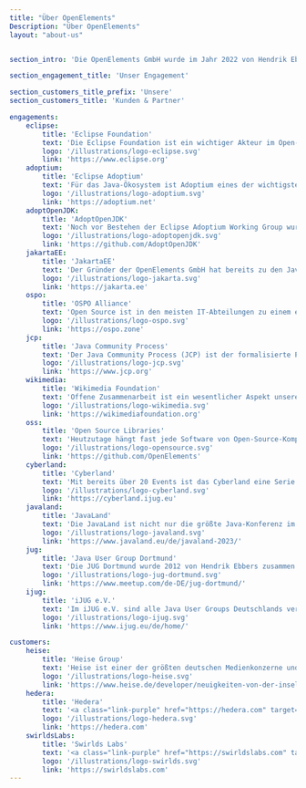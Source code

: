 ```yaml
---
title: "Über OpenElements"
Description: "Über OpenElements"
layout: "about-us"


section_intro: 'Die OpenElements GmbH wurde im Jahr 2022 von Hendrik Ebbers gegründet, um ein Unternehmen zu schaffen, das Open Source und die gemeinschaftliche Zusammenarbeit in einem Java-Ökosystem in seinen Fokus nimmt und stärkt.'

section_engagement_title: 'Unser Engagement'

section_customers_title_prefix: 'Unsere'
section_customers_title: 'Kunden & Partner'

engagements:
    eclipse:
        title: 'Eclipse Foundation'
        text: 'Die Eclipse Foundation ist ein wichtiger Akteur im Open-Source-Ökosystem, der es sowohl einzelnen Open-Source-Enthusiasten sowie großen und kleinen Unternehmen ermöglicht, auf Augenhöhe zusammenzuarbeiten. Dazu stellt die Foundation ein zentrales und unabhängiges Management für Open-Source-Projekte bereit. Als „Contributing Member“ trägt OpenElements zur erfolgreichen Arbeit der Stiftung und ihren Projekten bei. Darüber hinaus ist Hendrik Ebbers Mitglied des Board of Directors der Eclipse Foundation.'
        logo: '/illustrations/logo-eclipse.svg'
        link: 'https://www.eclipse.org'
    adoptium:
        title: 'Eclipse Adoptium'
        text: 'Für das Java-Ökosystem ist Adoptium eines der wichtigsten Top-Level-Projekte der Eclipse Foundation, da es freie und unternehmenstaugliche LTS-Versionen von Java bereitstellt. Als "Participant Members" ist OpenElements ein Mitglied der Working Group.'
        logo: '/illustrations/logo-adoptium.svg'
        link: 'https://adoptium.net'
    adoptOpenJDK:
        title: 'AdoptOpenJDK'
        text: 'Noch vor Bestehen der Eclipse Adoptium Working Group wurde die Idee in AdoptOpenJDK geboren, herstellerunabhängige und frei verwendbare Java-Binaries bereitzustellen. OpenElements ist Teil des Projekts und hat einen Sitz im technischen Lenkungsausschuss (TCS).'
        logo: '/illustrations/logo-adoptopenjdk.svg'
        link: 'https://github.com/AdoptOpenJDK'
    jakartaEE:
        title: 'JakartaEE'
        text: 'Der Gründer der OpenElements GmbH hat bereits zu den Java-Enterprise-Spezifikationen beigetragen, bevor JavaEE in die Eclipse Foundation überführt und zu JakartaEE wurde. Der Wechsel zur Eclipse Foundation war sehr positiv, da die Standards für Enterprise-Java nun in einer 100% herstellerunabhängigen Umgebung definiert werden können. Als „Participant Member“ arbeitet OpenElements weiterhin an der Standardisierung von Enterprise APIs für Java.'
        logo: '/illustrations/logo-jakarta.svg'
        link: 'https://jakarta.ee'
    ospo:
        title: 'OSPO Alliance'
        text: 'Open Source ist in den meisten IT-Abteilungen zu einem elementaren Bestandteil geworden und die Einrichtung eines Open Source Program Office (OSPO) ist heute für Unternehmen ein wichtiger Schritt. In der OSPO Alliance nutzt OpenElements den Wissensaustausch, um Best Practices und Strukturen für die Einrichtung von Open Source Program Offices zu definieren.'
        logo: '/illustrations/logo-ospo.svg'
        link: 'https://ospo.zone'
    jcp:
        title: 'Java Community Process'
        text: 'Der Java Community Process (JCP) ist der formalisierte Prozess zur Definition neuer Standards und Spezifikationen für Java in sogenannten Java Specification Requests (JSRs). OpenElements ist Teil der Expertengruppe mehrerer JSRs und hat z.B. an der Standardisierung und Spezifikation der Java Bean Validation mitgearbeitet.'
        logo: '/illustrations/logo-jcp.svg'
        link: 'https://www.jcp.org'
    wikimedia:
        title: 'Wikimedia Foundation'
        text: 'Offene Zusammenarbeit ist ein wesentlicher Aspekt unseres Lebens, und Wikipedia ist das bekannteste Beispiel für eine solche Zusammenarbeit. OpenElements unterstützt monatlich die Wikimedia Foundation finanziell, um dieses wichtige Projekt zu fördern.'
        logo: '/illustrations/logo-wikimedia.svg'
        link: 'https://wikimediafoundation.org'
    oss:
        title: 'Open Source Libraries'
        text: 'Heutzutage hängt fast jede Software von Open-Source-Komponenten ab. Aber leider werden solche Bestandteile oft nicht erkannt oder analysiert. Daher kann es vorkommen, dass kritische Software von einer Komponente abhängt, die nicht mehr oder nur noch von einer Handvoll einzelner Personen gepflegt wird. OpenElements unterstützt solche Projekte individuell über GitHub Sponsoring.'
        logo: '/illustrations/logo-opensource.svg'
        link: 'https://github.com/OpenElements'
    cyberland:
        title: 'Cyberland'
        text: 'Mit bereits über 20 Events ist das Cyberland eine Serie von kostenlosen Online-Events für die Java Community – mit einem großen Schwerpunkt auf Inklusion und Diversität. So gab es z. B. bereits mehrmals die Ladiesnight als Mini-Konferenz, in denen IT-Themen ausschließlich von Sprecherinnen vorgetragen werden, oder die Newcomer Events, in denen neue Sprecher eine Bühne für ihre ersten IT-Talks bekommen. Hendrik Ebbers ist Begründer des Cyberlands und weiterhin Mitglied der Organisation.'
        logo: '/illustrations/logo-cyberland.svg'
        link: 'https://cyberland.ijug.eu'
    javaland:
        title: 'JavaLand'
        text: 'Die JavaLand ist nicht nur die größte Java-Konferenz im deutschsprachigen Raum, sondern auch eine der wenigen Community-Konferenzen. Hendrik Ebbers leitet das Programmkomitee der JavaLand und ist Mitglied in der Konferenzleitung.'
        logo: '/illustrations/logo-javaland.svg'
        link: 'https://www.javaland.eu/de/javaland-2023/'
    jug:
        title: 'Java User Group Dortmund'
        text: 'Die JUG Dortmund wurde 2012 von Hendrik Ebbers zusammen mit Ansgar Brauner gegründet. Seitdem ist Hendrik für die Leitung der Dortmunder JUG mitverantwortlich und organisiert kostenlose Vortragsreihen und Meetups – zusammen mit lokal ansässigen IT-Unternehmen.'
        logo: '/illustrations/logo-jug-dortmund.svg'
        link: 'https://www.meetup.com/de-DE/jug-dortmund/'
    ijug:
        title: 'iJUG e.V.'
        text: 'Im iJUG e.V. sind alle Java User Groups Deutschlands vereint. Als Leiter der JUG Dortmund bringt Hendrik Ebbers sich aktiv ein und ist auch bei der Leitung verschiedener Projekte des iJUG wie etwa der JavaLand oder der Cyberland involviert.'
        logo: '/illustrations/logo-ijug.svg'
        link: 'https://www.ijug.eu/de/home/'

customers:
    heise:
        title: 'Heise Group'
        text: 'Heise ist einer der größten deutschen Medienkonzerne und mit seinem IT-Nachrichtenportal <a class="link-purple" href="https://www.heise.de" target="_blank">heise.de</a> führend im deutschsprachigen Raum. OpenElements ist verantwortlich für die Inhalte des Java-Blogs auf <a class="link-purple" href="https://www.heise.de/developer/neuigkeiten-von-der-insel-1920360.html" target="_blank">heise.de</a>.'
        logo: '/illustrations/logo-heise.svg'
        link: 'https://www.heise.de/developer/neuigkeiten-von-der-insel-1920360.html'
    hedera:
        title: 'Hedera'
        text: '<a class="link-purple" href="https://hedera.com" target="_blank">Hedera</a> ist das Unternehmen hinter dem Hedera Hashgraph, dem einzigen öffentlichen und verteilten Ledger, der auf dem Hashgraph-Algorithmus basiert. Hedera Hashgraph ist OSS und wurde in Java entwickelt. Hedera wird von einem Verwaltungsrat aus globalen Unternehmen und Einrichtungen verwaltet, darunter <b>Google</b>, <b>Boeing</b>, <b>IBM</b>, <b>Deutsche Telekom</b>, <b>LG</b>, <b>Dell</b>, <b>Ubisoft</b> und weiteren bekannten Namen. OpenElements trägt aktiv zur <a class="link-purple" href="https://github.com/hashgraph/hedera-services" target="_blank">Open Source Platform und der Implementierung der Services des Hedera Hashgraph</a> bei.'
        logo: '/illustrations/logo-hedera.svg'
        link: 'https://hedera.com'
    swirldsLabs:
        title: 'Swirlds Labs'
        text: '<a class="link-purple" href="https://swirldslabs.com" target="_blank">Swirlds Labs</a> ist ein Unternehmen, das Entwicklung und Support rund um <b>Hedera Hashgraph</b> anbietet und deren Open-Source-Komponenten entwickelt. OpenElements hilft Swirlds Labs beim Aufbau der Plattform des Hedera Hashgraphs.'
        logo: '/illustrations/logo-swirlds.svg'
        link: 'https://swirldslabs.com'
---
```

